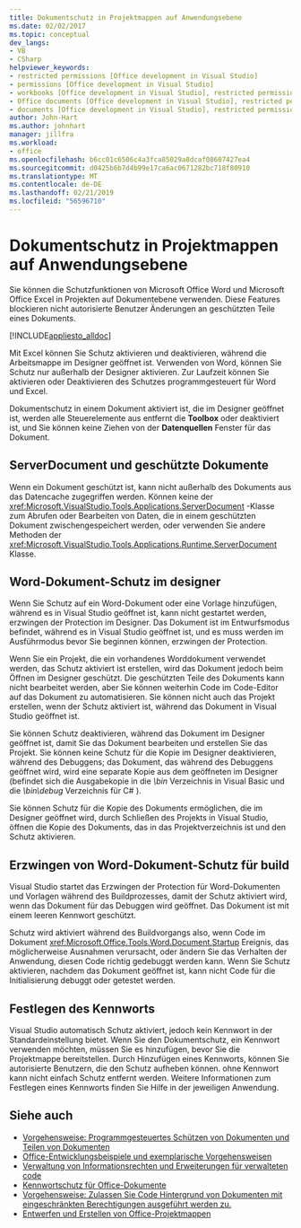 ```yaml
---
title: Dokumentschutz in Projektmappen auf Anwendungsebene
ms.date: 02/02/2017
ms.topic: conceptual
dev_langs:
- VB
- CSharp
helpviewer_keywords:
- restricted permissions [Office development in Visual Studio]
- permissions [Office development in Visual Studio]
- workbooks [Office development in Visual Studio], restricted permissions
- Office documents [Office development in Visual Studio], restricted permissions
- documents [Office development in Visual Studio], restricted permissions
author: John-Hart
ms.author: johnhart
manager: jillfra
ms.workload:
- office
ms.openlocfilehash: b6cc01c6506c4a3fca85029a8dcaf08607427ea4
ms.sourcegitcommit: d0425b6b7d4b99e17ca6ac0671282bc718f80910
ms.translationtype: MT
ms.contentlocale: de-DE
ms.lasthandoff: 02/21/2019
ms.locfileid: "56596710"
---
```

# <a name="document-protection-in-document-level-solutions"></a>Dokumentschutz in Projektmappen auf Anwendungsebene
  Sie können die Schutzfunktionen von Microsoft Office Word und Microsoft Office Excel in Projekten auf Dokumentebene verwenden. Diese Features blockieren nicht autorisierte Benutzer Änderungen an geschützten Teile eines Dokuments.

 [!INCLUDE[appliesto_alldoc](../vsto/includes/appliesto-alldoc-md.md)]

 Mit Excel können Sie Schutz aktivieren und deaktivieren, während die Arbeitsmappe im Designer geöffnet ist. Verwenden von Word, können Sie Schutz nur außerhalb der Designer aktivieren. Zur Laufzeit können Sie aktivieren oder Deaktivieren des Schutzes programmgesteuert für Word und Excel.

 Dokumentschutz in einem Dokument aktiviert ist, die im Designer geöffnet ist, werden alle Steuerelemente aus entfernt die **Toolbox** oder deaktiviert ist, und Sie können keine Ziehen von der **Datenquellen** Fenster für das Dokument.

## <a name="serverdocument-and-protected-documents"></a>ServerDocument und geschützte Dokumente
 Wenn ein Dokument geschützt ist, kann nicht außerhalb des Dokuments aus das Datencache zugegriffen werden. Können keine der <xref:Microsoft.VisualStudio.Tools.Applications.ServerDocument> -Klasse zum Abrufen oder Bearbeiten von Daten, die in einem geschützten Dokument zwischengespeichert werden, oder verwenden Sie andere Methoden der <xref:Microsoft.VisualStudio.Tools.Applications.Runtime.ServerDocument> Klasse.

## <a name="word-document-protection-in-the-designer"></a>Word-Dokument-Schutz im designer
 Wenn Sie Schutz auf ein Word-Dokument oder eine Vorlage hinzufügen, während es in Visual Studio geöffnet ist, kann nicht gestartet werden, erzwingen der Protection im Designer. Das Dokument ist im Entwurfsmodus befindet, während es in Visual Studio geöffnet ist, und es muss werden im Ausführmodus bevor Sie beginnen können, erzwingen der Protection.

 Wenn Sie ein Projekt, die ein vorhandenes Worddokument verwendet werden, das Schutz aktiviert ist erstellen, wird das Dokument jedoch beim Öffnen im Designer geschützt. Die geschützten Teile des Dokuments kann nicht bearbeitet werden, aber Sie können weiterhin Code im Code-Editor auf das Dokument zu automatisieren. Sie können nicht auch das Projekt erstellen, wenn der Schutz aktiviert ist, während das Dokument in Visual Studio geöffnet ist.

 Sie können Schutz deaktivieren, während das Dokument im Designer geöffnet ist, damit Sie das Dokument bearbeiten und erstellen Sie das Projekt. Sie können keine Schutz für die Kopie im Designer deaktivieren, während des Debuggens; das Dokument, das während des Debuggens geöffnet wird, wird eine separate Kopie aus dem geöffneten im Designer (befindet sich die Ausgabekopie in die *\bin* Verzeichnis in Visual Basic und die *\bin\debug* Verzeichnis für C# ).

 Sie können Schutz für die Kopie des Dokuments ermöglichen, die im Designer geöffnet wird, durch Schließen des Projekts in Visual Studio, öffnen die Kopie des Dokuments, das in das Projektverzeichnis ist und den Schutz aktivieren.

## <a name="enforce-word-document-protection-on-build"></a>Erzwingen von Word-Dokument-Schutz für build
 Visual Studio startet das Erzwingen der Protection für Word-Dokumenten und Vorlagen während des Buildprozesses, damit der Schutz aktiviert wird, wenn das Dokument für das Debuggen wird geöffnet. Das Dokument ist mit einem leeren Kennwort geschützt.

 Schutz wird aktiviert während des Buildvorgangs also, wenn Code im Dokument <xref:Microsoft.Office.Tools.Word.Document.Startup> Ereignis, das möglicherweise Ausnahmen verursacht, oder ändern Sie das Verhalten der Anwendung, diesen Code richtig gedebuggt werden kann. Wenn Sie Schutz aktivieren, nachdem das Dokument geöffnet ist, kann nicht Code für die Initialisierung debuggt oder getestet werden.

## <a name="setting-the-password"></a>Festlegen des Kennworts
 Visual Studio automatisch Schutz aktiviert, jedoch kein Kennwort in der Standardeinstellung bietet. Wenn Sie den Dokumentschutz, ein Kennwort verwenden möchten, müssen Sie es hinzufügen, bevor Sie die Projektmappe bereitstellen. Durch Hinzufügen eines Kennworts, können Sie autorisierte Benutzern, die den Schutz aufheben können. ohne Kennwort kann nicht einfach Schutz entfernt werden. Weitere Informationen zum Festlegen eines Kennworts finden Sie Hilfe in der jeweiligen Anwendung.

## <a name="see-also"></a>Siehe auch
- [Vorgehensweise: Programmgesteuertes Schützen von Dokumenten und Teilen von Dokumenten](../vsto/how-to-programmatically-protect-documents-and-parts-of-documents.md)
- [Office-Entwicklungsbeispiele und exemplarische Vorgehensweisen](../vsto/office-development-samples-and-walkthroughs.md)
- [Verwaltung von Informationsrechten und Erweiterungen für verwalteten code](../vsto/information-rights-management-and-managed-code-extensions-overview.md)
- [Kennwortschutz für Office-Dokumente](../vsto/password-protection-on-office-documents.md)
- [Vorgehensweise: Zulassen Sie Code Hintergrund von Dokumenten mit eingeschränkten Berechtigungen ausgeführt werden zu.](../vsto/how-to-permit-code-to-run-behind-documents-with-restricted-permissions.md)
- [Entwerfen und Erstellen von Office-Projektmappen](../vsto/designing-and-creating-office-solutions.md)
